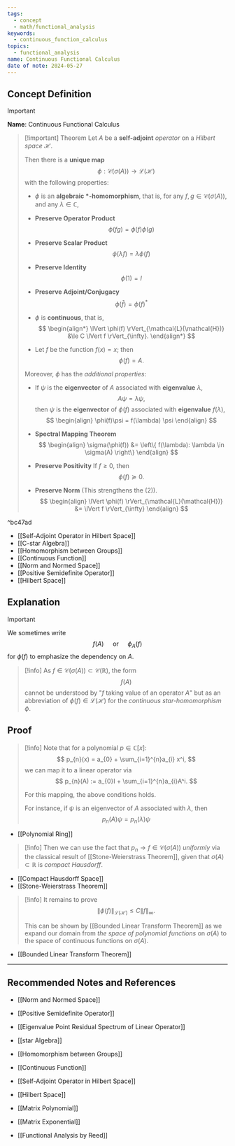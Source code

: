 ```yaml
---
tags:
  - concept
  - math/functional_analysis
keywords:
  - continuous_function_calculus
topics:
  - functional_analysis
name: Continuous Functional Calculus
date of note: 2024-05-27
---
```


## Concept Definition

>[!important]
>**Name**: Continuous Functional Calculus

>[!important] Theorem
>Let $A$ be a  **self-adjoint**  *operator* on a *Hilbert space* $\mathcal{H}$. 
>
>Then there is a **unique map** $$\phi: \mathcal{C}(\sigma(A)) \to \mathcal{L}(\mathcal{H})$$ with the following properties: 
>
>-  $\phi$ is an **algebraic $*$-homomorphism**, that is,  for any $f, g \in \mathcal{C}(\sigma(A))$, and any $\lambda \in \mathbb{C}$,  
>	- **Preserve Operator Product** $$\phi(fg) = \phi(f)\phi(g)$$
>	- **Preserve Scalar Product** $$\phi(\lambda f) = \lambda \phi(f)$$
>	- **Preserve Identity** $$\phi(1) = I$$
>	- **Preserve Adjoint/Conjugacy** $$\phi(\bar{f}) =  \phi(f)^{*}$$
>
>-  $\phi$ is **continuous**, that is,
>$$
> \begin{align*}
> \lVert \phi(f) \rVert_{\mathcal{L}(\mathcal{H})}  &\le C  \lVert f \rVert_{\infty}.
> \end{align*}
>$$
> 
>- Let $f$ be the function $f(x) = x$; then $$\phi(f) = A.$$
>  
> 
> Moreover,  $\phi$ has the *additional properties*: 
>- If $\psi$ is the **eigenvector** of $A$ associated with **eigenvalue** $\lambda$, $$A\psi = \lambda \psi,$$ then $\psi$ is the **eigenvector** of $\phi(f)$ associated with **eigenvalue** $f(\lambda)$,
>$$  
> \begin{align}
> \phi(f)\psi  = f(\lambda) \psi 
> \end{align}
>$$ 
>
>-  **Spectral Mapping Theorem**
>$$   
> \begin{align}
> \sigma(\phi(f)) &= \left\{ f(\lambda): \lambda \in \sigma(A) \right\}  
> \end{align}
>$$ 
>- **Preserve Positivity**  If $f \ge 0$, then $$\phi(f) \succeq 0.$$ 
>- **Preserve Norm** (This strengthens the (2)).
>$$  
> \begin{align}
> \lVert \phi(f) \rVert_{\mathcal{L}(\mathcal{H})}  &= \lVert f \rVert_{\infty} 
> \end{align}
>$$

^bc47ad


- [[Self-Adjoint Operator in Hilbert Space]]
- [[C-star Algebra]]
- [[Homomorphism between Groups]]
- [[Continuous Function]]
- [[Norm and Normed Space]]
- [[Positive Semidefinite Operator]]
- [[Hilbert Space]]



## Explanation

>[!important]
>We sometimes write $$f(A) \quad \text{ or } \quad \phi_{A}(f)$$ for $\phi(f)$ to emphasize the dependency on $A$.

>[!info]
>As $f \in \mathcal{C}(\sigma(A)) \subset \mathcal{C}(\mathbb{R})$, the form
>$$
>f(A)
>$$
>cannot be understood by "$f$ taking value of an operator $A$" but as an abbreviation of $\phi(f) \in \mathcal{L}(\mathcal{H})$ for the *continuous star-homomorphism* $\phi$.

## Proof

>[!info]
>Note that for a polynomial $p \in \mathbb{C}[x]$:
>$$
> p_{n}(x) = a_{0} + \sum_{i=1}^{n}a_{i} x^i,
>$$
>we can map it to a linear operator via
>$$
>p_{n}(A) := a_{0}I + \sum_{i=1}^{n}a_{i}A^i.
>$$
>
>For this mapping, the above conditions holds.
>
>For instance, if $\psi$ is an eigenvector of $A$ associated with $\lambda$, then
>$$
>p_{n}(A) \psi = p_{n}(\lambda) \psi
>$$

- [[Polynomial Ring]]


>[!info]
>Then we can use the fact that $p_{n} \to f\in \mathcal{C}(\sigma(A))$ *uniformly* via the classical result of [[Stone-Weierstrass Theorem]], given that $\sigma(A) \subset \mathbb{R}$ is *compact Hausdorff*.

- [[Compact Hausdorff Space]]
- [[Stone-Weierstrass Theorem]]


>[!info]
>It remains to prove
>$$
>\lVert \phi(f) \rVert_{\mathcal{L}(\mathcal{H})}  \le C  \lVert f \rVert_{\infty}.
>$$
>
>This can be shown by [[Bounded Linear Transform Theorem]] as we expand our domain from *the space of polynomial functions* on $\sigma(A)$ to the space of continuous functions on $\sigma(A)$.

- [[Bounded Linear Transform Theorem]]


-----------
##  Recommended Notes and References


- [[Norm and Normed Space]]
- [[Positive Semidefinite Operator]]
- [[Eigenvalue Point Residual Spectrum of Linear Operator]]
- [[star Algebra]]
- [[Homomorphism between Groups]]
- [[Continuous Function]]
- [[Self-Adjoint Operator in Hilbert Space]]
- [[Hilbert Space]]

- [[Matrix Polynomial]]
- [[Matrix Exponential]]

- [[Functional Analysis by Reed]]
